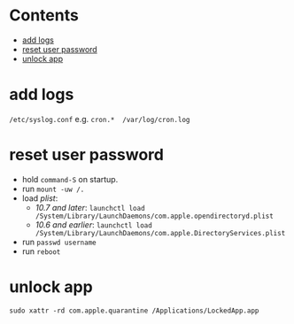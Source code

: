 # Contents

- [add logs](#add-logs)
- [reset user password](#reset-user-password)
- [unlock app](#unlock-app)

# add logs
`/etc/syslog.conf`
e.g. `cron.*  /var/log/cron.log`

# reset user password
* hold `command-S` on startup.
* run `mount -uw /.`
* load *plist*:
  * *10.7 and later*:
    `launchctl load /System/Library/LaunchDaemons/com.apple.opendirectoryd.plist`
  * *10.6 and earlier*:
    `launchctl load /System/Library/LaunchDaemons/com.apple.DirectoryServices.plist`
* run `passwd username`
* run `reboot`

# unlock app
`sudo xattr -rd com.apple.quarantine /Applications/LockedApp.app`

